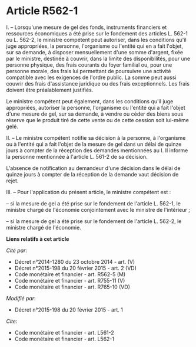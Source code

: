 # Article R562-1

I. – Lorsqu'une mesure de gel des fonds, instruments financiers et ressources économiques a été prise sur le fondement des
articles L. 562-1 ou L. 562-2, le ministre compétent peut autoriser, dans les conditions qu'il juge appropriées, la personne,
l'organisme ou l'entité qui en a fait l'objet, sur sa demande, à disposer mensuellement d'une somme d'argent, fixée par le
ministre, destinée à couvrir, dans la limite des disponibilités, pour une personne physique, des frais courants du foyer
familial ou, pour une personne morale, des frais lui permettant de poursuivre une activité compatible avec les exigences de
l'ordre public. La somme peut aussi couvrir des frais d'assistance juridique ou des frais exceptionnels. Les frais doivent
être préalablement justifiés.

Le ministre compétent peut également, dans les conditions qu'il juge appropriées, autoriser la personne, l'organisme ou
l'entité qui a fait l'objet d'une mesure de gel, sur sa demande, à vendre ou céder des biens sous réserve que le produit tiré
de cette vente ou de cette cession soit lui-même gelé.

II. – Le ministre compétent notifie sa décision à la personne, à l'organisme ou à l'entité qui a fait l'objet de la mesure de
gel dans un délai de quinze jours à compter de la réception des demandes mentionnées au I. Il informe la personne mentionnée
à l'article L. 561-2 de sa décision.

L'absence de notification au demandeur d'une décision dans le délai de quinze jours à compter de la réception de la demande
vaut décision de rejet.

III. – Pour l'application du présent article, le ministre compétent est :

– si la mesure de gel a été prise sur le fondement de l'article L. 562-1, le ministre chargé de l'économie conjointement avec
le ministre de l'intérieur ;

– si la mesure de gel a été prise sur le fondement de l'article L. 562-2, le ministre chargé de l'économie.

**Liens relatifs à cet article**

_Cité par_:

  - Décret n°2014-1280 du 23 octobre 2014 - art. (V)
  - Décret n°2015-198 du 20 février 2015 - art. 2 (VD)
  - Code monétaire et financier - art. R562-5 (M)
  - Code monétaire et financier - art. R755-11 (V)
  - Code monétaire et financier - art. R765-10 (VD)

_Modifié par_:

  - Décret n°2015-198 du 20 février 2015 - art. 1

_Cite_:

  - Code monétaire et financier - art. L561-2
  - Code monétaire et financier - art. L562-1
